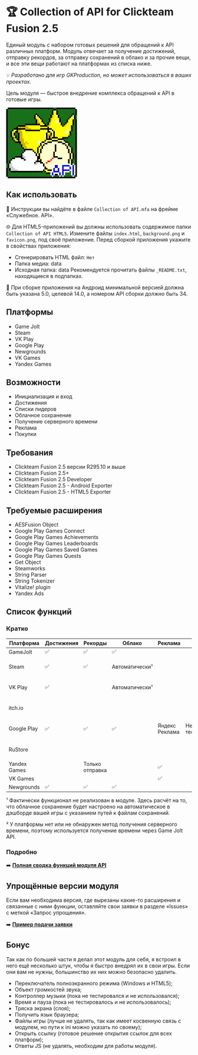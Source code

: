 # 🏆 Collection of API for Clickteam Fusion 2.5
Единый модуль с набором готовых решений для обращений к API различных платформ. Модуль отвечает за получение достижений, отправку рекордов, за отправку сохранений в облако и за прочие вещи, и все эти вещи работают на платформах из списка ниже.

💡 *Разработано для игр GKProduction, но может использоваться в ваших проектах.*

Цель модуля — быстрое внедрение комплекса обращений к API в готовые игры.

![Collection of API Icon](icon.png)
## Как использовать
📒 Инструкции вы найдёте в файле `Collection of API.mfa` на фрейме «Служебное. API».

🌐 Для HTML5-приложений вы должны использовать содержимое папки `Collection of API HTML5`. Измените файлы `index.html`, `background.png` и `favicon.png`, под своё приложение. Перед сборкой приложения укажите в свойствах приложения:
- Сгенерировать HTML файл: `Нет`
- Папка медиа: data
- Исходная папка: data
Рекомендуется прочитать файлы `_README.txt`, находящиеся в подпапках.

📱 При сборке приложения на Андроид минимальной версией должна быть указана 5.0, целевой 14.0, а номером API сборки должно быть 34.
## Платформы
- Game Jolt
- Steam
- VK Play
- Google Play
- Newgrounds
- VK Games
- Yandex Games
## Возможности
- Инициализация и вход
- Достижения
- Списки лидеров
- Облачное сохранение
- Получение серверного времени
- Реклама
- Покупки
## Требования
- Clickteam Fusion 2.5 версии R295.10 и выше
- Clickteam Fusion 2.5+
- Clickteam Fusion 2.5 Developer
- Clickteam Fusion 2.5 - Android Exporter
- Clickteam Fusion 2.5 - HTML5 Exporter
## Требуемые расширения
- AESFusion Object
- Google Play Games Connect
- Google Play Games Achievements
- Google Play Games Leaderboards
- Google Play Games Saved Games
- Google Play Games Quests
- Get Object
- Steamworks
- String Parser
- String Tokenizer
- Vitalize! plugin
- Yandex Ads
## Список функций
### Кратко
|Платформа|Достижения|Рекорды|Облако|Реклама|Покупки|Время|
|---|---|---|---|---|---|---|
|GameJolt|✅|✅|✅|||✅|
|Steam|✅|✅|Автоматически¹|||Через GJ API²|
|VK Play|✅||Автоматически¹|||Через GJ API²|
|itch.io||||||Через GJ API²|
|Google Play|✅|✅|✅|Яндекс Реклама|Не тестировалось|Через GJ API²|
|RuStore||||||Через GJ API²|
|Yandex Games||Только отправка||✅||✅|
|VK Games||||✅|||
|Newgrounds|✅|✅|✅|||✅|

¹ Фактически функционал не реализован в модуле. Здесь расчёт на то, что облачное сохранение будет настроено на автоматическое в дэшборде вашей игры с указанием путей к файлам сохранений.

² У платформы нет или не обнаружен метод получения серверного времени, поэтому используется получение времени через Game Jolt API.
### Подробно
➡️ [**Полная сводка функций модуля API**](https://docs.google.com/spreadsheets/d/15JrQRcRoXMjtDFZX1ss9JBfCUiWzbi4q)
## Упрощённые версии модуля
Если вам необходима версия, где вырезаны какие-то расширения и связанные с ними функции, оставляйте свои заявки в разделе «Issues» с меткой «Запрос упрощения».

➡️ [**Пример подачи заявки**](https://github.com/GKProduction/Collection-of-API-Clickteam-Fusion-2.5/issues/1)
## Бонус
Так как по большей части я делал этот модуль для себя, я встроил в него ещё несколько штук, чтобы я быстро внедрял их в свои игры. Если они вам не нужны, большинство их них можно безопасно удалить.
- Переключатель полноэкранного режима (Windows и HTML5);
- Объект громкостей звука;
- Контроллер музыки (пока не тестировался и не использовался);
- Время и пауза (пока не тестировалось и не использовалось);
- Тряска экрана (слоя);
- Получить язык браузера;
- Файлы игры (лучше не удалять, так как имеет косвенную связь с модулем, но пути к ini можно указать по своему);
- Открыть ссылку (готовое решение открытия ссылок для всех платформ);
- Ответы JS (не удалять, необходим для работы модуля).
